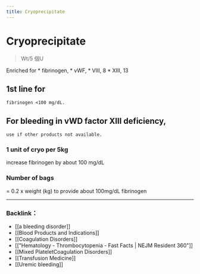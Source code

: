 ```yaml
---
title: Cryoprecipitate
---
```


# Cryoprecipitate

> Wt/5 個U

Enriched for
	* fibrinogen,
	* vWF,
	* VIII, 8
	* XIII, 13

## 1st line for
	fibrinogen <100 mg/dL.

## For bleeding in vWD factor XIII deficiency,
	use if other products not available.

### 1 unit of cryo per 5kg
increase fibrinogen by about 100 mg/dL

### Number of bags
= 0.2 x weight (kg) to provide about 100mg/dL fibrinogen

---

### Backlink：

- [[a bleeding disorder]]
- [[Blood Products and Indications]]
- [[Coagulation Disorders]]
- [["Hematology - Thrombocytopenia - Fast Facts | NEJM Resident 360"]]
- [[Mixed PlateletCoagulation Disorders]]
- [[Transfusion Medicine]]
- [[Uremic bleeding]]
